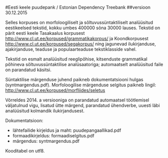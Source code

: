 #Eesti keele puudepank / Estonian Dependency Treebank
##versioon 30.12.2015

Selles korpuses on morfoloogiliselt ja sõltuvussüntaktiliselt analüüsitud eestikeelsed tekstid, kokku umbes 400000 sõna 30000 lauses. 
Tekstid on pärit eesti keele Tasakaalus korpusest http://www.cl.ut.ee/korpused/grammatikakorpus/ ja Koondkorpusest http://www.cl.ut.ee/korpused/segakorpus/ ning jagunevad ilukirjanduse, ajakirjanduse, teaduse ja populaarteaduse tekstiklasside vahel.

Tekstid on esmalt analüüsitud reeglipõhise, kitsenduste grammatikal põhineva sõltuvussüntaktilise analüsaatoriga; automaatselt analüüsitud faile on parandatud käsitsi.

Süntaktilise märgenduse juhend paikneb dokumentatsiooni hulgas (syntmargendus.pdf).
Morfoloogilise märgenduse selgitus paikneb lingil: http://www.cl.ut.ee/korpused/morfliides/seletus

Võrreldes 2014. a versiooniga on parandatud automaatsel töötlemisel väljatulnud vigu, lisatud ütte märgend, parandatud ühendverbe, uuesti läbi analüüsitud kolmandik ilukirjandusest.

Dokumentatsioon:
  * lähtefailide kirjeldus ja maht: puudepangaallikad.pdf
  * formaadikirjeldus: formaadiselgitus.pdf
  * märgendus: syntmargendus.pdf

Kooditabel on utf8.